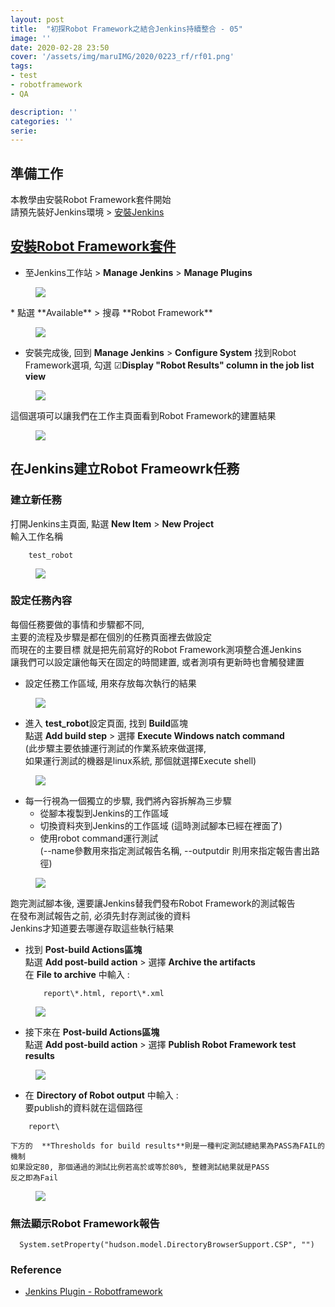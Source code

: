 ```yaml
---
layout: post
title:  "初探Robot Framework之結合Jenkins持續整合 - 05"
image: ''
date: 2020-02-28 23:50
cover: '/assets/img/maruIMG/2020/0223_rf/rf01.png'
tags:
- test
- robotframework
- QA

description: ''
categories: ''
serie: 
---
```


## 準備工作

本教學由安裝Robot Framework套件開始  
請預先裝好Jenkins環境 > [安裝Jenkins](https://jenkins.io/download/)

## [安裝Robot Framework套件](https://plugins.jenkins.io/robot/)

* 至Jenkins工作站 > **Manage Jenkins** > **Manage Plugins**
<figure class="foto-legenda">
	<img src="{{"/assets/img/maruIMG/2020/0228_rf/install/00.jpg"}}">
</figure>
* 點選 **Available** > 搜尋 **Robot Framework**
<figure class="foto-legenda">
	<img src="{{"/assets/img/maruIMG/2020/0228_rf/install/02.jpg"}}">
</figure>

* 安裝完成後, 回到 **Manage Jenkins** >  **Configure System**
  找到Robot Framework選項, 勾選 ☑**Display "Robot Results" column in the job list view**  

<figure class="foto-legenda">
	<img src="{{"/assets/img/maruIMG/2020/0228_rf/02.jpg"}}">
</figure>

  這個選項可以讓我們在工作主頁面看到Robot Framework的建置結果

<figure class="foto-legenda">
	<img src="{{"/assets/img/maruIMG/2020/0228_rf/install/03.jpg"}}">
</figure>


## 在Jenkins建立Robot Frameowrk任務

### 建立新任務
打開Jenkins主頁面, 點選 **New Item** > **New Project**  
輸入工作名稱
```
    test_robot
```
<figure class="foto-legenda">
	<img src="{{"/assets/img/maruIMG/2020/0228_rf/install/03.jpg"}}">
</figure>

### 設定任務內容

每個任務要做的事情和步驟都不同,   
主要的流程及步驟是都在個別的任務頁面裡去做設定  
而現在的主要目標  就是把先前寫好的Robot Framework測項整合進Jenkins  
讓我們可以設定讓他每天在固定的時間建置, 或者測項有更新時也會觸發建置   

* 設定任務工作區域, 用來存放每次執行的結果  

<figure class="foto-legenda">
	<img src="{{"/assets/img/maruIMG/2020/0228_rf/c04.jpg"}}">
</figure>

* 進入 **test_robot**設定頁面, 找到 **Build**區塊   
  點選 **Add build step** > 選擇 **Execute Windows natch command**  
  (此步驟主要依據運行測試的作業系統來做選擇,  
  如果運行測試的機器是linux系統, 那個就選擇Execute shell)  

<figure class="foto-legenda">
	<img src="{{"/assets/img/maruIMG/2020/0228_rf/c01.jpg"}}">
</figure>

* 每一行視為一個獨立的步驟, 我們將內容拆解為三步驟  
  * 從腳本複製到Jenkins的工作區域  
  * 切換資料夾到Jenkins的工作區域 (這時測試腳本已經在裡面了)  
  * 使用robot command運行測試  
    (--name參數用來指定測試報告名稱, --outputdir 則用來指定報告書出路徑)  
      
<figure class="foto-legenda">
	<img src="{{"/assets/img/maruIMG/2020/0228_rf/c05.jpg"}}">
</figure>

跑完測試腳本後, 還要讓Jenkins替我們發布Robot Framework的測試報告  
在發布測試報告之前, 必須先封存測試後的資料  
Jenkins才知道要去哪邊存取這些執行結果  

  * 找到 **Post-build Actions區塊**  
    點選 **Add post-build action** > 選擇 **Archive the artifacts**  
    在 **File to archive** 中輸入 :  
    ```
        report\*.html, report\*.xml
    ```
<figure class="foto-legenda">
	<img src="{{"/assets/img/maruIMG/2020/0228_rf/c06.jpg"}}">
</figure>

  * 接下來在 **Post-build Actions區塊**  
    點選 **Add post-build action** > 選擇 **Publish Robot Framework test results**  

<figure class="foto-legenda">
	<img src="{{"/assets/img/maruIMG/2020/0228_rf/c03.jpg"}}">
</figure>

  * 在 **Directory of Robot output** 中輸入 :  
    要publish的資料就在這個路徑  
  ```
      report\
  ```
    下方的  **Thresholds for build results**則是一種判定測試總結果為PASS為FAIL的機制  
    如果設定80, 那個通過的測試比例若高於或等於80%, 整體測試結果就是PASS  
    反之即為Fail  

<figure class="foto-legenda">
	<img src="{{"/assets/img/maruIMG/2020/0228_rf/c07.jpg"}}">
</figure>

  








### 無法顯示Robot Framework報告
```
  System.setProperty("hudson.model.DirectoryBrowserSupport.CSP", "")
```

### Reference
* [Jenkins Plugin - Robotframework](https://plugins.jenkins.io/robot/)